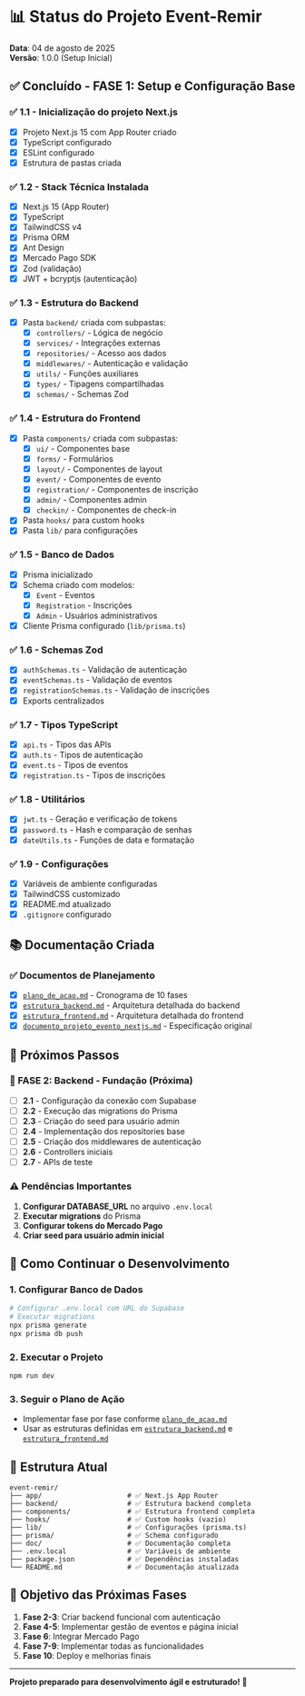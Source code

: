 # 📊 Status do Projeto Event-Remir

**Data**: 04 de agosto de 2025  
**Versão**: 1.0.0 (Setup Inicial)

## ✅ Concluído - FASE 1: Setup e Configuração Base

### ✅ 1.1 - Inicialização do projeto Next.js

- [x] Projeto Next.js 15 com App Router criado
- [x] TypeScript configurado
- [x] ESLint configurado
- [x] Estrutura de pastas criada

### ✅ 1.2 - Stack Técnica Instalada

- [x] Next.js 15 (App Router)
- [x] TypeScript
- [x] TailwindCSS v4
- [x] Prisma ORM
- [x] Ant Design
- [x] Mercado Pago SDK
- [x] Zod (validação)
- [x] JWT + bcryptjs (autenticação)

### ✅ 1.3 - Estrutura do Backend

- [x] Pasta `backend/` criada com subpastas:
  - [x] `controllers/` - Lógica de negócio
  - [x] `services/` - Integrações externas
  - [x] `repositories/` - Acesso aos dados
  - [x] `middlewares/` - Autenticação e validação
  - [x] `utils/` - Funções auxiliares
  - [x] `types/` - Tipagens compartilhadas
  - [x] `schemas/` - Schemas Zod

### ✅ 1.4 - Estrutura do Frontend

- [x] Pasta `components/` criada com subpastas:
  - [x] `ui/` - Componentes base
  - [x] `forms/` - Formulários
  - [x] `layout/` - Componentes de layout
  - [x] `event/` - Componentes de evento
  - [x] `registration/` - Componentes de inscrição
  - [x] `admin/` - Componentes admin
  - [x] `checkin/` - Componentes de check-in
- [x] Pasta `hooks/` para custom hooks
- [x] Pasta `lib/` para configurações

### ✅ 1.5 - Banco de Dados

- [x] Prisma inicializado
- [x] Schema criado com modelos:
  - [x] `Event` - Eventos
  - [x] `Registration` - Inscrições
  - [x] `Admin` - Usuários administrativos
- [x] Cliente Prisma configurado (`lib/prisma.ts`)

### ✅ 1.6 - Schemas Zod

- [x] `authSchemas.ts` - Validação de autenticação
- [x] `eventSchemas.ts` - Validação de eventos
- [x] `registrationSchemas.ts` - Validação de inscrições
- [x] Exports centralizados

### ✅ 1.7 - Tipos TypeScript

- [x] `api.ts` - Tipos das APIs
- [x] `auth.ts` - Tipos de autenticação
- [x] `event.ts` - Tipos de eventos
- [x] `registration.ts` - Tipos de inscrições

### ✅ 1.8 - Utilitários

- [x] `jwt.ts` - Geração e verificação de tokens
- [x] `password.ts` - Hash e comparação de senhas
- [x] `dateUtils.ts` - Funções de data e formatação

### ✅ 1.9 - Configurações

- [x] Variáveis de ambiente configuradas
- [x] TailwindCSS customizado
- [x] README.md atualizado
- [x] `.gitignore` configurado

## 📚 Documentação Criada

### ✅ Documentos de Planejamento

- [x] [`plano_de_acao.md`](plano_de_acao.md) - Cronograma de 10 fases
- [x] [`estrutura_backend.md`](estrutura_backend.md) - Arquitetura detalhada do backend
- [x] [`estrutura_frontend.md`](estrutura_frontend.md) - Arquitetura detalhada do frontend
- [x] [`documento_projeto_evento_nextjs.md`](documento_projeto_evento_nextjs.md) - Especificação original

## 🚀 Próximos Passos

### 🔄 FASE 2: Backend - Fundação (Próxima)

- [ ] **2.1** - Configuração da conexão com Supabase
- [ ] **2.2** - Execução das migrations do Prisma
- [ ] **2.3** - Criação do seed para usuário admin
- [ ] **2.4** - Implementação dos repositories base
- [ ] **2.5** - Criação dos middlewares de autenticação
- [ ] **2.6** - Controllers iniciais
- [ ] **2.7** - APIs de teste

### ⚠️ Pendências Importantes

1. **Configurar DATABASE_URL** no arquivo `.env.local`
2. **Executar migrations** do Prisma
3. **Configurar tokens do Mercado Pago**
4. **Criar seed para usuário admin inicial**

## 🔧 Como Continuar o Desenvolvimento

### 1. Configurar Banco de Dados

```bash
# Configurar .env.local com URL do Supabase
# Executar migrations
npx prisma generate
npx prisma db push
```

### 2. Executar o Projeto

```bash
npm run dev
```

### 3. Seguir o Plano de Ação

- Implementar fase por fase conforme [`plano_de_acao.md`](plano_de_acao.md)
- Usar as estruturas definidas em [`estrutura_backend.md`](estrutura_backend.md) e [`estrutura_frontend.md`](estrutura_frontend.md)

## 📁 Estrutura Atual

```
event-remir/
├── app/                     # ✅ Next.js App Router
├── backend/                 # ✅ Estrutura backend completa
├── components/              # ✅ Estrutura frontend completa
├── hooks/                   # ✅ Custom hooks (vazio)
├── lib/                     # ✅ Configurações (prisma.ts)
├── prisma/                  # ✅ Schema configurado
├── doc/                     # ✅ Documentação completa
├── .env.local               # ✅ Variáveis de ambiente
├── package.json             # ✅ Dependências instaladas
└── README.md                # ✅ Documentação atualizada
```

## 🎯 Objetivo das Próximas Fases

1. **Fase 2-3**: Criar backend funcional com autenticação
2. **Fase 4-5**: Implementar gestão de eventos e página inicial
3. **Fase 6**: Integrar Mercado Pago
4. **Fase 7-9**: Implementar todas as funcionalidades
5. **Fase 10**: Deploy e melhorias finais

---

**Projeto preparado para desenvolvimento ágil e estruturado! 🚀**
